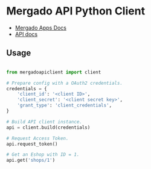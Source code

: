 # Mergado API Python Client

- [Mergado Apps Docs](http://mergado.github.io/docs/)
- [API docs](http://docs.mergado.apiary.io/)

## Usage

```python

from mergadoapiclient import client

# Prepare config with a OAuth2 credentials.
credentials = {
    'client_id': '<client ID>',
    'client_secret': '<client secret key>',
    'grant_type': 'client_credentials',
}

# Build API client instance.
api = client.build(credentials)

# Request Access Token.
api.request_token()

# Get an Eshop with ID = 1.
api.get('shops/1')
```
